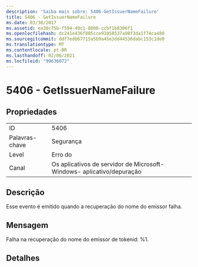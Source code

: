 ```yaml
---
description: 'Saiba mais sobre: 5406-GetIssuerNameFailure'
title: 5406 - GetIssuerNameFailure
ms.date: 03/30/2017
ms.assetid: ea38c75b-f594-49c1-8800-ccbf1b8306f1
ms.openlocfilehash: dc241e436f805cce91050537a98f3da1f74ca480
ms.sourcegitcommit: ddf7edb67715a5b9a45e3dd44536dabc153c1de0
ms.translationtype: MT
ms.contentlocale: pt-BR
ms.lasthandoff: 02/06/2021
ms.locfileid: "99636072"
---
```

# <a name="5406---getissuernamefailure"></a>5406 - GetIssuerNameFailure

## <a name="properties"></a>Propriedades  
  
|||  
|-|-|  
|ID|5406|  
|Palavras-chave|Segurança|  
|Level|Erro do|  
|Canal|Os aplicativos de servidor de Microsoft-Windows- aplicativo/depuração|  
  
## <a name="description"></a>Descrição  

 Esse evento é emitido quando a recuperação do nome do emissor falha.  
  
## <a name="message"></a>Mensagem  

 Falha na recuperação do nome do emissor de tokenid: %1.  
  
## <a name="details"></a>Detalhes
